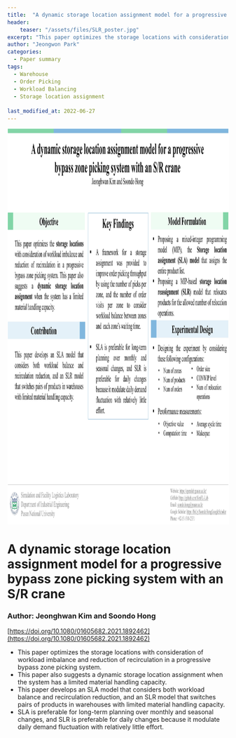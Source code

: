 ```yaml
---
title:  "A dynamic storage location assignment model for a progressive bypass zone picking system with an S/R crane"
header:
    teaser: "/assets/files/SLR_poster.jpg"
excerpt: "This paper optimizes the storage locations with consideration of workload imbalance and reduction of recirculation in a progressive bypass zone picking system."
author: "Jeongwon Park"
categories:
  - Paper summary
tags:
  - Warehouse
  - Order Picking
  - Workload Balancing
  - Storage location assignment

last_modified_at: 2022-06-27
---
```

<img align="center" width="900" height="900" style="border: 1px solid white" src="/assets/files/SLR_poster.jpg"> 

# A dynamic storage location assignment model for a progressive bypass zone picking system with an S/R crane

### Author: Jeonghwan Kim and Soondo Hong
[https://doi.org/10.1080/01605682.2021.1892462](https://doi.org/10.1080/01605682.2021.1892462)  

- This paper optimizes the storage locations with consideration of workload imbalance and reduction of recirculation in a progressive bypass zone picking system.
- This paper also suggests a dynamic storage location assignment when the system has a limited material handling capacity.
- This paper develops an SLA model that considers both workload balance and recirculation reduction, and an SLR model that switches pairs of products in warehouses with limited material handling capacity.
- SLA is preferable for long-term planning over monthly and seasonal changes, and SLR is preferable for daily changes because it modulate daily demand fluctuation with relatively little effort.

